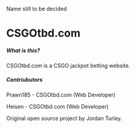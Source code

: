 Name still to be decided

# CSGOtbd.com

##### What is this?

CSGOtbd.com is a CSGO jackpot betting website.

##### Contriubutors 

Prawn185 - CSGOtbd.com (Web Developer)

Heisen - CSGOtbd.com (Web Developer)

Original open source project by Jordan Turley.
